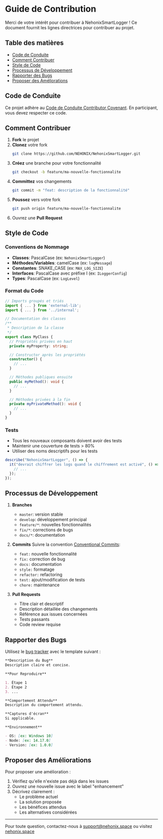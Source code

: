 # Guide de Contribution

Merci de votre intérêt pour contribuer à NehonixSmartLogger ! Ce document fournit les lignes directrices pour contribuer au projet.

## Table des matières

- [Code de Conduite](#code-de-conduite)
- [Comment Contribuer](#comment-contribuer)
- [Style de Code](#style-de-code)
- [Processus de Développement](#processus-de-développement)
- [Rapporter des Bugs](#rapporter-des-bugs)
- [Proposer des Améliorations](#proposer-des-améliorations)

## Code de Conduite

Ce projet adhère au [Code de Conduite Contributor Covenant](https://www.contributor-covenant.org/fr/version/2/0/code_of_conduct/). En participant, vous devez respecter ce code.

## Comment Contribuer

1. **Fork** le projet
2. **Clonez** votre fork
   ```bash
   git clone https://github.com/NEHONIX/NehonixSmartLogger.git
   ```
3. **Créez** une branche pour votre fonctionnalité
   ```bash
   git checkout -b feature/ma-nouvelle-fonctionnalite
   ```
4. **Committez** vos changements
   ```bash
   git commit -m "feat: description de la fonctionnalité"
   ```
5. **Poussez** vers votre fork
   ```bash
   git push origin feature/ma-nouvelle-fonctionnalite
   ```
6. Ouvrez une **Pull Request**

## Style de Code

### Conventions de Nommage

- **Classes**: PascalCase (ex: `NehonixSmartLogger`)
- **Méthodes/Variables**: camelCase (ex: `logMessage`)
- **Constantes**: SNAKE_CASE (ex: `MAX_LOG_SIZE`)
- **Interfaces**: PascalCase avec préfixe I (ex: `ILoggerConfig`)
- **Types**: PascalCase (ex: `LogLevel`)

### Format du Code

```typescript
// Imports groupés et triés
import { ... } from 'external-lib';
import { ... } from '../internal';

// Documentation des classes
/**
 * Description de la classe
 */
export class MyClass {
  // Propriétés privées en haut
  private myProperty: string;

  // Constructor après les propriétés
  constructor() {
    // ...
  }

  // Méthodes publiques ensuite
  public myMethod(): void {
    // ...
  }

  // Méthodes privées à la fin
  private myPrivateMethod(): void {
    // ...
  }
}
```

### Tests

- Tous les nouveaux composants doivent avoir des tests
- Maintenir une couverture de tests > 80%
- Utiliser des noms descriptifs pour les tests

```typescript
describe("NehonixSmartLogger", () => {
  it("devrait chiffrer les logs quand le chiffrement est activé", () => {
    // ...
  });
});
```

## Processus de Développement

1. **Branches**

   - `master`: version stable
   - `develop`: développement principal
   - `feature/*`: nouvelles fonctionnalités
   - `fix/*`: corrections de bugs
   - `docs/*`: documentation

2. **Commits**
   Suivre la convention [Conventional Commits](https://www.conventionalcommits.org/):

   - `feat:` nouvelle fonctionnalité
   - `fix:` correction de bug
   - `docs:` documentation
   - `style:` formatage
   - `refactor:` refactoring
   - `test:` ajout/modification de tests
   - `chore:` maintenance

3. **Pull Requests**
   - Titre clair et descriptif
   - Description détaillée des changements
   - Référence aux issues concernées
   - Tests passants
   - Code review requise

## Rapporter des Bugs

Utilisez le [bug tracker](https://github.com/NEHONIX/NehonixSmartLogger/issues) avec le template suivant :

```markdown
**Description du Bug**
Description claire et concise.

**Pour Reproduire**

1. Étape 1
2. Étape 2
3. ...

**Comportement Attendu**
Description du comportement attendu.

**Captures d'écran**
Si applicable.

**Environnement**

- OS: [ex: Windows 10]
- Node: [ex: 14.17.0]
- Version: [ex: 1.0.0]
```

## Proposer des Améliorations

Pour proposer une amélioration :

1. Vérifiez qu'elle n'existe pas déjà dans les issues
2. Ouvrez une nouvelle issue avec le label "enhancement"
3. Décrivez clairement :
   - Le problème actuel
   - La solution proposée
   - Les bénéfices attendus
   - Les alternatives considérées

---

Pour toute question, contactez-nous à [support@nehonix.space](mailto:contact@nehonix.space) ou visitez [nehonix.space](https://nehonix.space)
